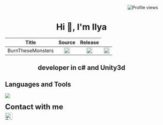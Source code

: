<!-- Center align text using HTML -->
<p align="right"> <img src="https://komarev.com/ghpvc/?username=BCyclik&color=blue" alt="Profile views" /> </p>

<h1 align="center">
  Hi 👋, I'm Ilya
</h1>
<table>
    <thead>
        <tr>
            <th>Title</th>
            <th>Source</th>
            <th>Release</th>
        </tr>
    </thead>
    <tbody>
        <tr>
            <td><a>BurnTheseMonsters</a></td>
            <td style="text-align: center;">
                <a href="https://gitlab.com/triplet-games/BurnTheseCreatures" target="_blank">
                  <img src="https://img.icons8.com/?size=100&id=CclFWjzMJys4&format=png&color=000000" alt="X" width="20" height="20">
                </a>
            </td>
                      <td style="text-align: center;">
                <a href="https://yandex.ru/games/app/298353" target="_blank">
                  <img src="https://img.icons8.com/?size=100&id=13903&format=png&color=000000" alt="X" width="20" height="20">
                </a>
            </td>
            <td><img align="center" href="https://yandex.ru/games/app/298353" src="https://img.icons8.com/?size=100&id=13903&format=png&color=000000" alt="X" width="20" height="20"></td>
        </tr>
<!--         <tr>
            <td><a href="https://games.yandex.ru/games/another-game-name" target="_blank">Другая игра</a></td>
            <td><img src="https://example.com/cross-icon.png" alt="X" width="20" height="20"></td>
        </tr> -->
    </tbody>
</table>
<h2 align="center">developer in c# and Unity3d</h2>
<!-- Languages and Tools section -->
<h2 align="left">Languages and Tools</h2>
<p align="left">
  <a href="https://skillicons.dev">
    <img src="https://skillicons.dev/icons?i=cs,unity,cpp,unreal,vscode,py,ps,blender,html,docker,postman" />
  </a>
</p>
<!-- Contact section -->
<div style="text" align="left">
    <span style="display: block; font-size: 24px; font-weight: bold;">Contact with me</span>
    <div style="margin-top: 5px;">
        <a href="https://t.me/BCyclik">
            <img src="https://img.shields.io/badge/Telegram-2CA5E0?style=for-the-badge&logo=telegram&logoColor=white" alt="Telegram" 
                 style="height: 24px; vertical-align: middle;" />
        </a>
    </div>
</div>
